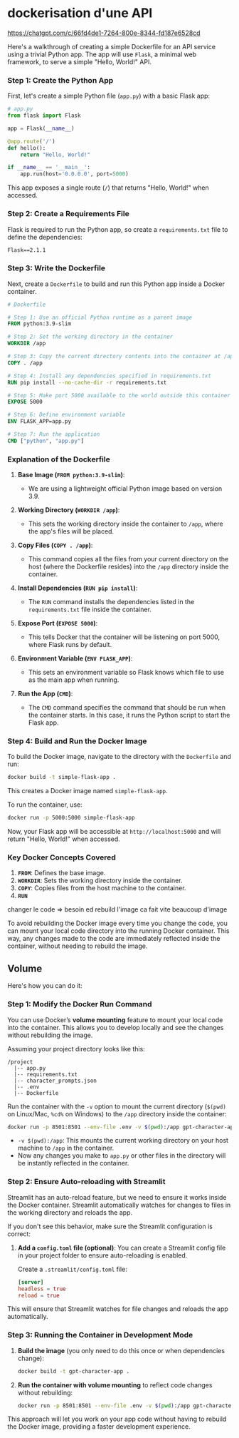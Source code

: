 # dockerisation d'une API

<https://chatgpt.com/c/66fd4de1-7264-800e-8344-fd187e6528cd>

Here's a walkthrough of creating a simple Dockerfile for an API service using a trivial Python app. The app will use `Flask`, a minimal web framework, to serve a simple "Hello, World!" API.

### Step 1: Create the Python App

First, let's create a simple Python file (`app.py`) with a basic Flask app:

```python
# app.py
from flask import Flask

app = Flask(__name__)

@app.route('/')
def hello():
    return "Hello, World!"

if __name__ == '__main__':
    app.run(host='0.0.0.0', port=5000)
```

This app exposes a single route (`/`) that returns "Hello, World!" when accessed.

### Step 2: Create a Requirements File

Flask is required to run the Python app, so create a `requirements.txt` file to define the dependencies:

```txt
Flask==2.1.1
```

### Step 3: Write the Dockerfile

Next, create a `Dockerfile` to build and run this Python app inside a Docker container.

```Dockerfile
# Dockerfile

# Step 1: Use an official Python runtime as a parent image
FROM python:3.9-slim

# Step 2: Set the working directory in the container
WORKDIR /app

# Step 3: Copy the current directory contents into the container at /app
COPY . /app

# Step 4: Install any dependencies specified in requirements.txt
RUN pip install --no-cache-dir -r requirements.txt

# Step 5: Make port 5000 available to the world outside this container
EXPOSE 5000

# Step 6: Define environment variable
ENV FLASK_APP=app.py

# Step 7: Run the application
CMD ["python", "app.py"]
```

### Explanation of the Dockerfile

1. **Base Image (`FROM python:3.9-slim`)**:
   - We are using a lightweight official Python image based on version 3.9.

2. **Working Directory (`WORKDIR /app`)**:
   - This sets the working directory inside the container to `/app`, where the app's files will be placed.

3. **Copy Files (`COPY . /app`)**:
   - This command copies all the files from your current directory on the host (where the Dockerfile resides) into the `/app` directory inside the container.

4. **Install Dependencies (`RUN pip install`)**:
   - The `RUN` command installs the dependencies listed in the `requirements.txt` file inside the container.

5. **Expose Port (`EXPOSE 5000`)**:
   - This tells Docker that the container will be listening on port 5000, where Flask runs by default.

6. **Environment Variable (`ENV FLASK_APP`)**:
   - This sets an environment variable so Flask knows which file to use as the main app when running.

7. **Run the App (`CMD`)**:
   - The `CMD` command specifies the command that should be run when the container starts. In this case, it runs the Python script to start the Flask app.

### Step 4: Build and Run the Docker Image

To build the Docker image, navigate to the directory with the `Dockerfile` and run:

```bash
docker build -t simple-flask-app .
```

This creates a Docker image named `simple-flask-app`.

To run the container, use:

```bash
docker run -p 5000:5000 simple-flask-app
```

Now, your Flask app will be accessible at `http://localhost:5000` and will return "Hello, World!" when accessed.

### Key Docker Concepts Covered

1. **`FROM`**: Defines the base image.
2. **`WORKDIR`**: Sets the working directory inside the container.
3. **`COPY`**: Copies files from the host machine to the container.
4. **`RUN`**

changer le code => besoin ed rebuild l'image
ca fait vite beaucoup d'image

To avoid rebuilding the Docker image every time you change the code, you can mount your local code directory into the running Docker container. This way, any changes made to the code are immediately reflected inside the container, without needing to rebuild the image.

## Volume

Here's how you can do it:

### Step 1: Modify the Docker Run Command

You can use Docker’s **volume mounting** feature to mount your local code into the container. This allows you to develop locally and see the changes without rebuilding the image.

Assuming your project directory looks like this:

```
/project
  |-- app.py
  |-- requirements.txt
  |-- character_prompts.json
  |-- .env
  |-- Dockerfile
```

Run the container with the `-v` option to mount the current directory (`$(pwd)` on Linux/Mac, `%cd%` on Windows) to the `/app` directory inside the container:

```bash
docker run -p 8501:8501 --env-file .env -v $(pwd):/app gpt-character-app
```

- `-v $(pwd):/app`: This mounts the current working directory on your host machine to `/app` in the container.
- Now any changes you make to `app.py` or other files in the directory will be instantly reflected in the container.

### Step 2: Ensure Auto-reloading with Streamlit

Streamlit has an auto-reload feature, but we need to ensure it works inside the Docker container. Streamlit automatically watches for changes to files in the working directory and reloads the app.

If you don't see this behavior, make sure the Streamlit configuration is correct:

1. **Add a `config.toml` file (optional)**: You can create a Streamlit config file in your project folder to ensure auto-reloading is enabled.

   Create a `.streamlit/config.toml` file:

   ```toml
   [server]
   headless = true
   reload = true
   ```

This will ensure that Streamlit watches for file changes and reloads the app automatically.

### Step 3: Running the Container in Development Mode

1. **Build the image** (you only need to do this once or when dependencies change):

    ```bash
    docker build -t gpt-character-app .
    ```

2. **Run the container with volume mounting** to reflect code changes without rebuilding:

    ```bash
    docker run -p 8501:8501 --env-file .env -v $(pwd):/app gpt-character-app
    ```

This approach will let you work on your app code without having to rebuild the Docker image, providing a faster development experience.
